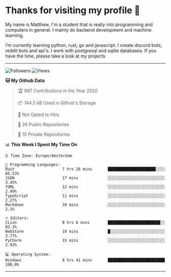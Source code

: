 # Thanks for visiting my profile 👋
My name is Matthew, I'm a student that is really into programming and computers in general. I mainly do backend development and machine learning.

I’m currently learning python, rust, go and javascript. I create discord bots, reddit bots and api's. I work with postgresql and sqlite databases. If you have the time, please take a look at my projects

---
![Followers](https://img.shields.io/github/followers/DankDumpster?style=social)
![Views](https://komarev.com/ghpvc/?username=DankDumpster&style=flat-square&color=green)
<!--START_SECTION:waka-->
**🐱 My Github Data** 

> 🏆 997 Contributions in the Year 2020
 > 
> 📦 144.5 kB Used in Github's Storage 
 > 
> 🚫 Not Opted to Hire
 > 
> 📜 26 Public Repositories
 > 
> 🔑 10 Private Repositories 

📊 **This Week I Spent My Time On** 

```text
⌚︎ Time Zone: Europe/Amsterdam

💬 Programming Languages: 
Rust                     7 hrs 26 mins       █████████████████████░░░░   85.53% 
JSON                     17 mins             ░░░░░░░░░░░░░░░░░░░░░░░░░   3.45% 
TOML                     12 mins             ░░░░░░░░░░░░░░░░░░░░░░░░░   2.49% 
TypeScript               11 mins             ░░░░░░░░░░░░░░░░░░░░░░░░░   2.27% 
Markdown                 10 mins             ░░░░░░░░░░░░░░░░░░░░░░░░░   2.1%

🔥 Editors: 
CLion                    8 hrs 6 mins        ███████████████████████░░   93.3% 
WebStorm                 19 mins             █░░░░░░░░░░░░░░░░░░░░░░░░   3.77% 
PyCharm                  15 mins             ░░░░░░░░░░░░░░░░░░░░░░░░░   2.93%

💻 Operating System: 
Windows                  8 hrs 41 mins       █████████████████████████   100.0%

```


<!--END_SECTION:waka-->
-------

